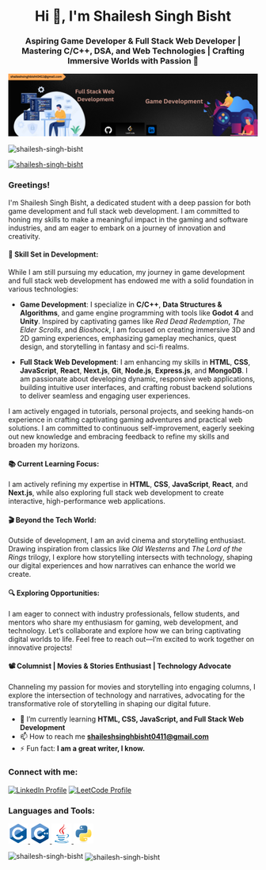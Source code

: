 <h1 align="center">Hi 👋, I'm Shailesh Singh Bisht</h1>
<h3 align="center">Aspiring Game Developer & Full Stack Web Developer | Mastering C/C++, DSA, and Web Technologies | Crafting Immersive Worlds with Passion 🌟</h3>

<p align="center">
  <img src="https://github.com/Shailesh-Singh-Bisht/Shailesh-Singh-Bisht/blob/main/Copy%20of%20Game%20Development.png" alt="Shailesh Singh Bisht" />
</p>

<p align="left"> <img src="https://komarev.com/ghpvc/?username=shailesh-singh-bisht&label=Profile%20views&color=0e75b6&style=flat" alt="shailesh-singh-bisht" /> </p>

<p align="left"> <a href="https://github.com/ryo-ma/github-profile-trophy"><img src="https://github-profile-trophy.vercel.app/?username=shailesh-singh-bisht" alt="shailesh-singh-bisht" /></a> </p>

### Greetings!

I'm Shailesh Singh Bisht, a dedicated student with a deep passion for both game development and full stack web development. I am committed to honing my skills to make a meaningful impact in the gaming and software industries, and am eager to embark on a journey of innovation and creativity.

#### 🎯 **Skill Set in Development**:

While I am still pursuing my education, my journey in game development and full stack web development has endowed me with a solid foundation in various technologies:

- **Game Development**: I specialize in **C/C++**, **Data Structures & Algorithms**, and game engine programming with tools like **Godot 4** and **Unity**. Inspired by captivating games like *Red Dead Redemption*, *The Elder Scrolls*, and *Bioshock*, I am focused on creating immersive 3D and 2D gaming experiences, emphasizing gameplay mechanics, quest design, and storytelling in fantasy and sci-fi realms.

- **Full Stack Web Development**: I am enhancing my skills in **HTML**, **CSS**, **JavaScript**, **React**, **Next.js**, **Git**, **Node.js**, **Express.js**, and **MongoDB**. I am passionate about developing dynamic, responsive web applications, building intuitive user interfaces, and crafting robust backend solutions to deliver seamless and engaging user experiences.

I am actively engaged in tutorials, personal projects, and seeking hands-on experience in crafting captivating gaming adventures and practical web solutions. I am committed to continuous self-improvement, eagerly seeking out new knowledge and embracing feedback to refine my skills and broaden my horizons.

#### 📚 **Current Learning Focus**:  
I am actively refining my expertise in **HTML**, **CSS**, **JavaScript**, **React**, and **Next.js**, while also exploring full stack web development to create interactive, high-performance web applications.

#### 🎬 **Beyond the Tech World**:  
Outside of development, I am an avid cinema and storytelling enthusiast. Drawing inspiration from classics like *Old Westerns* and *The Lord of the Rings* trilogy, I explore how storytelling intersects with technology, shaping our digital experiences and how narratives can enhance the world we create.

#### 🔍 **Exploring Opportunities**:  
I am eager to connect with industry professionals, fellow students, and mentors who share my enthusiasm for gaming, web development, and technology. Let’s collaborate and explore how we can bring captivating digital worlds to life. Feel free to reach out—I’m excited to work together on innovative projects!

#### 📽️ **Columnist | Movies & Stories Enthusiast | Technology Advocate**  
Channeling my passion for movies and storytelling into engaging columns, I explore the intersection of technology and narratives, advocating for the transformative role of storytelling in shaping our digital future.

- 🌱 I’m currently learning **HTML, CSS, JavaScript, and Full Stack Web Development**
- 📫 How to reach me **shaileshsinghbisht0411@gmail.com**
- ⚡ Fun fact: **I am a great writer, I know.**

<h3 align="left">Connect with me:</h3>
<p align="left">
<a href="https://www.linkedin.com/in/shailesh-singh-bisht-13b30b258/" target="blank"><img align="center" src="https://raw.githubusercontent.com/rahuldkjain/github-profile-readme-generator/master/src/images/icons/Social/linked-in-alt.svg" alt="LinkedIn Profile" height="30" width="40" /></a>
<a href="https://leetcode.com/u/shailesh_singh_bisht/" target="blank"><img align="center" src="https://raw.githubusercontent.com/rahuldkjain/github-profile-readme-generator/master/src/images/icons/Social/leet-code.svg" alt="LeetCode Profile" height="30" width="40" /></a>
</p>

<h3 align="left">Languages and Tools:</h3>
<p align="left"> 
<a href="https://www.cprogramming.com/" target="_blank" rel="noreferrer"> <img src="https://raw.githubusercontent.com/devicons/devicon/master/icons/c/c-original.svg" alt="C" width="40" height="40"/> </a> 
<a href="https://www.w3schools.com/cpp/" target="_blank" rel="noreferrer"> <img src="https://raw.githubusercontent.com/devicons/devicon/master/icons/cplusplus/cplusplus-original.svg" alt="C++" width="40" height="40"/> </a> 
<a href="https://www.java.com" target="_blank" rel="noreferrer"> <img src="https://raw.githubusercontent.com/devicons/devicon/master/icons/java/java-original.svg" alt="Java" width="40" height="40"/> </a> 
<a href="https://www.python.org" target="_blank" rel="noreferrer"> <img src="https://raw.githubusercontent.com/devicons/devicon/master/icons/python/python-original.svg" alt="Python" width="40" height="40"/> </a> 
</p>

<p><img align="left" src="https://github-readme-stats.vercel.app/api/top-langs?username=shailesh-singh-bisht&show_icons=true&locale=en&layout=compact" alt="shailesh-singh-bisht" /></p>

<p>&nbsp;<img align="center" src="https://github-readme-stats.vercel.app/api?username=shailesh-singh-bisht&show_icons=true&locale=en" alt="shailesh-singh-bisht" /></p>
